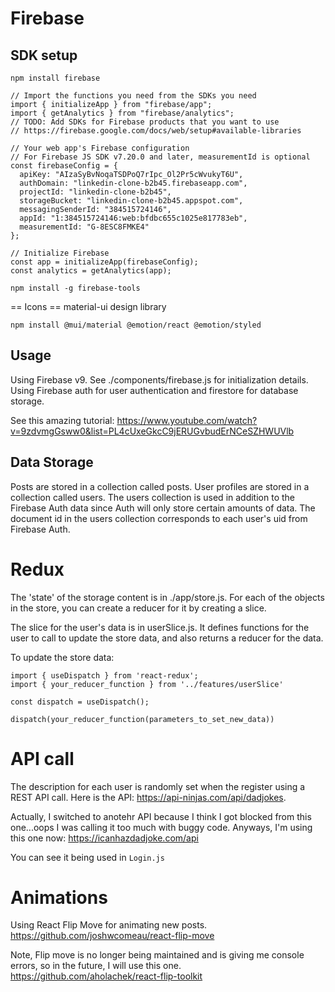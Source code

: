 # Firebase 

## SDK setup

```
npm install firebase
```

```
// Import the functions you need from the SDKs you need
import { initializeApp } from "firebase/app";
import { getAnalytics } from "firebase/analytics";
// TODO: Add SDKs for Firebase products that you want to use
// https://firebase.google.com/docs/web/setup#available-libraries

// Your web app's Firebase configuration
// For Firebase JS SDK v7.20.0 and later, measurementId is optional
const firebaseConfig = {
  apiKey: "AIzaSyBvNoqaTSDPoQ7rIpc_Ol2Pr5cWvukyT6U",
  authDomain: "linkedin-clone-b2b45.firebaseapp.com",
  projectId: "linkedin-clone-b2b45",
  storageBucket: "linkedin-clone-b2b45.appspot.com",
  messagingSenderId: "384515724146",
  appId: "1:384515724146:web:bfdbc655c1025e817783eb",
  measurementId: "G-8ESC8FMKE4"
};

// Initialize Firebase
const app = initializeApp(firebaseConfig);
const analytics = getAnalytics(app);
```

```
npm install -g firebase-tools
```

== Icons ==
material-ui design library
```
npm install @mui/material @emotion/react @emotion/styled
````

## Usage

Using Firebase v9. See ./components/firebase.js for initialization details. Using Firebase auth for user authentication and firestore for database storage.

See this amazing tutorial: https://www.youtube.com/watch?v=9zdvmgGsww0&list=PL4cUxeGkcC9jERUGvbudErNCeSZHWUVlb

## Data Storage

Posts are stored in a collection called posts. User profiles are stored in a collection called users. The users collection is used in addition to the Firebase Auth data since Auth will only store certain amounts of data. The document id in the users collection corresponds to each user's uid from Firebase Auth.

# Redux 

The 'state' of the storage content is in ./app/store.js. For each of the objects in the store, you can create a reducer for it by creating a slice. 

The slice for the user's data is in userSlice.js. It defines functions for the user to call to update the store data, and also returns a reducer for the data. 

To update the store data: 
```
import { useDispatch } from 'react-redux';
import { your_reducer_function } from '../features/userSlice'
```
```
const dispatch = useDispatch();
```
```
dispatch(your_reducer_function(parameters_to_set_new_data))
```

# API call

The description for each user is randomly set when the register using a REST API call. Here is the API: https://api-ninjas.com/api/dadjokes. 

Actually, I switched to anotehr API because I think I got blocked from this one...oops I was calling it too much with buggy code. Anyways, I'm using this one now: https://icanhazdadjoke.com/api

You can see it being used in `Login.js`

# Animations

Using React Flip Move for animating new posts.
https://github.com/joshwcomeau/react-flip-move

Note, Flip move is no longer being maintained and is giving me console errors, so in the future, I will use this one.
https://github.com/aholachek/react-flip-toolkit 